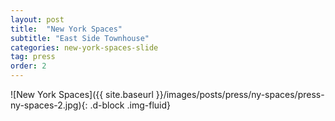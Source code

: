 ```yaml
---
layout: post
title:  "New York Spaces"
subtitle: "East Side Townhouse"
categories: new-york-spaces-slide
tag: press
order: 2
---
```


![New York Spaces]({{ site.baseurl }}/images/posts/press/ny-spaces/press-ny-spaces-2.jpg){: .d-block .img-fluid}
